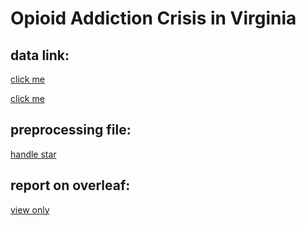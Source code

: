 # Opioid Addiction Crisis in Virginia

## data link:
[click me](http://www.vdh.virginia.gov/content/uploads/sites/110/2018/11/Opioid-Dashboard-Dataset-View.xlsx)


[click me](http://www.vdh.virginia.gov/content/uploads/sites/110/2018/11/Opioid-Dashboard-Dataset-View-Age-Groups.xlsx)
## preprocessing file:
[handle star](https://www.dropbox.com/s/37kgpktnbo0p75u/Opioid_Age_Groups_handle_star.csv?dl=0)

## report on overleaf:
[view only](https://www.overleaf.com/read/nfxmmbhtjngr)

